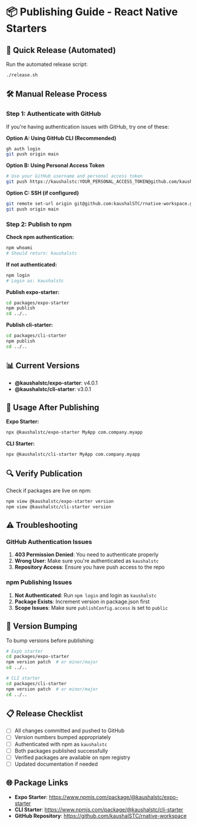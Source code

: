 # 📦 Publishing Guide - React Native Starters

## 🚀 Quick Release (Automated)

Run the automated release script:

```bash
./release.sh
```

## 🛠️ Manual Release Process

### Step 1: Authenticate with GitHub

If you're having authentication issues with GitHub, try one of these:

**Option A: Using GitHub CLI (Recommended)**
```bash
gh auth login
git push origin main
```

**Option B: Using Personal Access Token**
```bash
# Use your GitHub username and personal access token
git push https://kaushalstc:YOUR_PERSONAL_ACCESS_TOKEN@github.com/kaushalSTC/rnative-workspace.git main
```

**Option C: SSH (if configured)**
```bash
git remote set-url origin git@github.com:kaushalSTC/rnative-workspace.git
git push origin main
```

### Step 2: Publish to npm

**Check npm authentication:**
```bash
npm whoami
# Should return: kaushalstc
```

**If not authenticated:**
```bash
npm login
# Login as: kaushalstc
```

**Publish expo-starter:**
```bash
cd packages/expo-starter
npm publish
cd ../..
```

**Publish cli-starter:**
```bash
cd packages/cli-starter  
npm publish
cd ../..
```

## 📊 Current Versions

- **@kaushalstc/expo-starter**: v4.0.1
- **@kaushalstc/cli-starter**: v3.0.1

## 🎯 Usage After Publishing

**Expo Starter:**
```bash
npx @kaushalstc/expo-starter MyApp com.company.myapp
```

**CLI Starter:**
```bash
npx @kaushalstc/cli-starter MyApp com.company.myapp
```

## 🔍 Verify Publication

Check if packages are live on npm:

```bash
npm view @kaushalstc/expo-starter version
npm view @kaushalstc/cli-starter version
```

## ⚠️ Troubleshooting

### GitHub Authentication Issues

1. **403 Permission Denied**: You need to authenticate properly
2. **Wrong User**: Make sure you're authenticated as `kaushalstc`
3. **Repository Access**: Ensure you have push access to the repo

### npm Publishing Issues

1. **Not Authenticated**: Run `npm login` and login as `kaushalstc`
2. **Package Exists**: Increment version in package.json first
3. **Scope Issues**: Make sure `publishConfig.access` is set to `public`

## 🔄 Version Bumping

To bump versions before publishing:

```bash
# Expo starter
cd packages/expo-starter
npm version patch  # or minor/major
cd ../..

# CLI starter  
cd packages/cli-starter
npm version patch  # or minor/major
cd ../..
```

## 📋 Release Checklist

- [ ] All changes committed and pushed to GitHub
- [ ] Version numbers bumped appropriately
- [ ] Authenticated with npm as `kaushalstc`
- [ ] Both packages published successfully
- [ ] Verified packages are available on npm registry
- [ ] Updated documentation if needed

## 🌐 Package Links

- **Expo Starter**: https://www.npmjs.com/package/@kaushalstc/expo-starter
- **CLI Starter**: https://www.npmjs.com/package/@kaushalstc/cli-starter
- **GitHub Repository**: https://github.com/kaushalSTC/rnative-workspace

